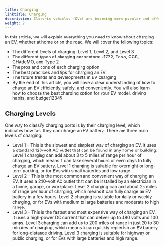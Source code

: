 ```yaml
---
title: Charging
linktitle: Charging
description: Electric vehicles (EVs) are becoming more popular and affordable, but they also require a different way of refueling than conventional cars. Instead of filling up a gas tank, EVs need to plug into a charging station and recharge their batteries. However, not all EVs and charging stations are compatible. There are different types of charging ports and connectors that vary by region, speed, and standard.
weight: 2
---
```

<!-- markdownlint-disable MD033 -->

In this article, we will explain everything you need to know about charging an EV, whether at home or on the road. We will cover the following topics:

- The different levels of charging: Level 1, Level 2, and Level 3
- The different types of charging connectors: J1772, Tesla, CCS, CHAdeMO, and Type 2
- The pros and cons of each charging option
- The best practices and tips for charging an EV
- The future trends and developments in EV charging
- By the end of this article, you will have a clear understanding of how to charge an EV efficiently, safely, and conveniently. You will also learn how to choose the best charging option for your EV model, driving habits, and budget12345

## Charging Levels

One way to classify charging ports is by their charging level, which indicates how fast they can charge an EV battery. There are three main levels of charging:

- Level 1 - This is the slowest and simplest way of charging an EV. It uses a standard 120-volt AC outlet that can be found in any home or building. Level 1 charging can add about 3 to 5 miles of range per hour of charging, which means it can take several hours or even days to fully charge an EV battery. Level 1 charging is suitable for overnight or long-term parking, or for EVs with small batteries and low range.
- Level 2 - This is the most common and convenient way of charging an EV. It uses a 240-volt AC outlet that can be installed by an electrician in a home, garage, or workplace. Level 2 charging can add about 25 miles of range per hour of charging, which means it can fully charge an EV battery in a few hours. Level 2 charging is suitable for daily or weekly charging, or for EVs with medium to large batteries and moderate to high range.
- Level 3 - This is the fastest and most expensive way of charging an EV. It uses a high-power DC current that can deliver up to 480 volts and 100 amps. Level 3 charging can add up to 200 miles of range in just 20 to 30 minutes of charging, which means it can quickly replenish an EV battery for long-distance driving. Level 3 charging is suitable for highway or public charging, or for EVs with large batteries and high range.
